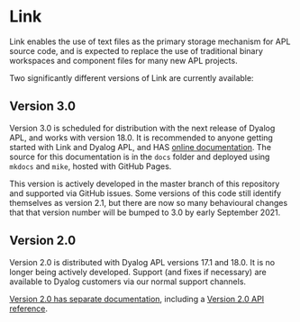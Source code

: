 # Link
Link enables the use of text files as the primary storage mechanism for APL source code, and is expected to replace the use of traditional binary workspaces and component files for many new APL projects.

Two significantly different versions of Link are currently available:

## Version 3.0
Version 3.0 is scheduled for distribution with the next release of Dyalog APL, and works with version 18.0. It is recommended to anyone getting started with Link and Dyalog APL, and HAS [online documentation](https://dyalog.github.io/link/). The source for this documentation is in the `docs` folder and deployed using `mkdocs` and `mike`, hosted with GitHub Pages.

This version is actively developed in the master branch of this repository and supported via GitHub issues. Some versions of this code still identify themselves as version 2.1, but there are now so many behavioural changes that that version number will be bumped to 3.0 by early September 2021.

## Version 2.0
Version 2.0 is distributed with Dyalog APL versions 17.1 and 18.0. It is no longer being actively developed. Support (and fixes if necessary) are available to Dyalog customers via our normal support channels.

[Version 2.0 has separate documentation](https://github.com/Dyalog/link/blob/2.0/help/Home.md), including a [Version 2.0 API reference](https://github.com/Dyalog/link/blob/2.0/help/API.md).
